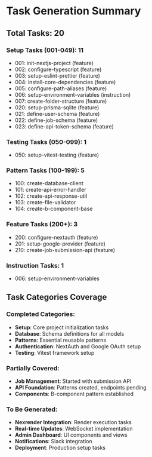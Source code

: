 # Task Generation Summary

## Total Tasks: 20

### Setup Tasks (001-049): 11
- 001: init-nextjs-project (feature)
- 002: configure-typescript (feature)
- 003: setup-eslint-prettier (feature)
- 004: install-core-dependencies (feature)
- 005: configure-path-aliases (feature)
- 006: setup-environment-variables (instruction)
- 007: create-folder-structure (feature)
- 020: setup-prisma-sqlite (feature)
- 021: define-user-schema (feature)
- 022: define-job-schema (feature)
- 023: define-api-token-schema (feature)

### Testing Tasks (050-099): 1
- 050: setup-vitest-testing (feature)

### Pattern Tasks (100-199): 5
- 100: create-database-client
- 101: create-api-error-handler
- 102: create-api-response-util
- 103: create-file-validator
- 104: create-b-component-base

### Feature Tasks (200+): 3
- 200: configure-nextauth (feature)
- 201: setup-google-provider (feature)
- 210: create-job-submission-api (feature)

### Instruction Tasks: 1
- 006: setup-environment-variables

## Task Categories Coverage

### Completed Categories:
- **Setup**: Core project initialization tasks
- **Database**: Schema definitions for all models
- **Patterns**: Essential reusable patterns
- **Authentication**: NextAuth and Google OAuth setup
- **Testing**: Vitest framework setup

### Partially Covered:
- **Job Management**: Started with submission API
- **API Foundation**: Patterns created, endpoints pending
- **Components**: B-component pattern established

### To Be Generated:
- **Nexrender Integration**: Render execution tasks
- **Real-time Updates**: WebSocket implementation
- **Admin Dashboard**: UI components and views
- **Notifications**: Slack integration
- **Deployment**: Production setup tasks